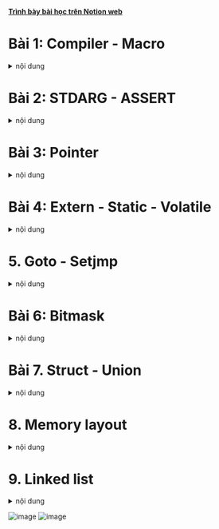 **[Trình bày bài học trên Notion web](https://ritzy-tray-c64.notion.site/Advance-C-CPP-1340b8981c614ba29eb68631e6479064)**

# Bài 1: Compiler - Macro
<details>
<summary>nội dung</summary>

<h2>Compiler</h2>

**Compiler là trình biên dịch, có nhiệm vụ biên dịch source code sang ngôn ngữ máy để vi xử lí có thể thực thi được chương trình đó.**

<p align="center">
  <img src="https://github.com/user-attachments/assets/418ae9af-78e6-4ba5-a352-9193f6056b5c" width="50%">
</p>

* Preprocessing: là quá trình tiền xử lí, tạo ra file preprocessed. Trong qua trình này:

    * Preprocessor sẽ copy nội dung của file được include vào file tiền xử lí.
    * Xóa bỏ các comment trong source file.
    * Chèn nội dung được định nghĩa của macro tại vị trí gọi macro đó.

* Compilation: từ preprocessed source compiler sẽ biên dịch sang assembly code.

* Assemble: assembler tạo ra object file từ assembly code.

* Linking: Linker sẽ gộp các file object đã tạo ra từ lại thành một excutable file.
    * Vì khi include một header thì file header đó chỉ chứa tên của hàm không có nội dung thực thi của hàm đó. Tức là sau tiền xử lí cũng chỉ chứa tên hàm mà không có nội dung hàm trong file đó.
    * File source của header đó cũng được biên dịch thành file object và linker sẽ gộp nội dung của hàm đó vào executable file.

<h2>Macro</h2>

**Macro gồm một label và nội dung là đoạn code sẽ được thay thế cho label đó trong quá trình tền xử lí (preprocessing).**

**Chỉ thị tiền xử lí là chỉ thị báo cho preprocesor xử lí những nội dung có trong source code.**

Các chỉ thị tiền xử lí:

* #include: là chỉ thị chèn tất cả nội dung của file được include vào source file.
    
    ⇒ Giúp quản lí và tái sử dụng source code hiệu quả.
    
* #define: dùng để định nghĩa một macro.

* #undef: để hủy định nghĩa một macro đã định nghĩa trước đó.
    
    ⇒ Sử dụng trong trường hợp cần định nghĩa lại macro.
    
* #if, #elif, #else: là những chỉ thị điều kiện để quyết định xem có chèn những nội dung bên trong điều kiện vào source file hay không. Kết thúc chỉ thị điều kiện này là #endif.
    
    ⇒ Dùng để linh hoạt khai báo macro có nội dung khác nhau phù hợp với yêu cầu và đối tượng thực thi chương trình.
    
- #ifdef và #ifndef: là chỉ thị kiểm tra xem đã định nghĩa macro đó hay chưa. Nếu điều kiện đúng thì nội dung bên trong điều kiện sẽ được chèn vào source file. Kết thúc chỉ thị điều kiện là #endif.
    
    ⇒ Để tránh chèn lặp lại những nội dung đã được định nghĩa và chèn vào trước đó.

Các toán tử trong macro:
* Stringize: định nghĩa nội dung của label phía sau # là một chuỗi trong dấu “”.
    
    ```c
    #define _PRINTF(cmd) printf(#cmd)
    ```
    
* Concatenation: nối nội dung của label phía sau ## vào chuỗi phía trước.
    
    ```c
    #define PIN_DEF(number)    int pin_##number
    ```
    
* Variadic: tạo ra macro có thể nhận số lượng tham số truyền vào không cố định và có thể thay đổi.

    ```c
    #define NUM_LIST(...)                       \
    int sum_list[] = {__VA_ARGS__}

    NUM_LIST(1, 4, 5, 6);

    // kết quả sau tiền xử lí
    int sum_list[] = {1, 4, 5, 6};
    ```

Ví dụ định nghĩa macro:

* Định nghĩa macro có chứa giá trị của số pi.

* Định nghĩa macro khai báo nhiều biến có cùng format tên.

* Định nghĩa macro khai báo function.

    ```c
    #define PI_NUMBER               (double)3.14159

    #define NEW_VAR(name)           \
    int         int_##name;         \
    double      double_##name;      \
    char        char_##name;

    #define     _PRINTF(func_name, cmd)         \
    void func_name() {                          \
        printf(#cmd);                           \
        printf("\n");                           \
    }

    _PRINTF(print_hello, hello!);
    _PRINTF(print_goodbye, good bye!);

    int main() {

        printf("%.3f\n", PI_NUMBER); 

        NEW_VAR(test);
        int_test = 5;
        double_test = 5.0;
        char_test = 'a';

        print_hello();
        print_goodbye();
        return 0;
    }
    ```

Ví dụ #ifdef và #ifndef:

* Dùng #ifndef để kiểm tra xem label BOARD_H đã được địa nghĩa trước đó hay chưa. Và định nghĩa label đó nếu chưa.

* Dùng điều kiện #if, #elif để định nghĩa chân Led builtin  phù hợp với board cần biên dịch.

    ```c
    #ifndef BOARD_H
    #define BOARD_H

    #define MCU     UNO
    //#define MCU     MEGA

    #if MCU == UNO
        #define     LED_BULTIN      2
    #elif MCU == MEGA
        #define     LED_BULTIN      7
    #endif

    #endif
    ```

**Macro và function khác nhau như thế nào mặc dù có thể cho ra kết quả như nhau.**

* Function chiếm một vùng nhớ cố định trong main memory. Vì function chỉ được định nghĩa một lần. Mỗi khi gọi function thì program counter sẽ nhảy tới vùng nhớ lưu function đó để thực thi.
* Còn khi định nghĩa macro thì khi biên dịch preprocessor sẽ thay thế đoạn macro được định nghĩa tại vị trí gọi macro đó. Khi gọi nhiều lần sẽ có nhiều đoạn giống nhau trong main memory.
    
⇒ Dùng function sẽ tối ưu hơn về mặt bộ nhớ nhưng sẽ không tối ưu về mặt tốc độ khi so với macro.

</details>

# Bài 2: STDARG - ASSERT
<details>
<summary>nội dung</summary>

<h2>STDARG</h2>

**Stdarg là thư viện chuẩn của C, hỗ trợ viết function với số lượng tham số và kiểu dữ liệu không xác định trước.**

Kiểu dữ liệu và macro của thư viện stdarg:

* va_list: là kiểu dự liệu để chứa các tham số truyền vào.

* void va_start(va_list *ap*, *argN*): xác định địa chỉ bắt đầu trong danh sách tham số truyền vào. Địa chỉ bắt đầu là địa chỉ của tham số tiếp theo phía sau  label argN. Cần gọi trước va_start trước khi gọi va_arg.

* type va_arg(va_list *ap*, *type*): trả về giá trị của địa chỉ hiện tại đang trỏ tới trong danh sách tham số với kiểu dữ liệu xác định tại type. Và chuyển con trỏ đến vị trí tiếp theo trong danh sách tham số.

* void va_end(): giải phóng vùng nhớ đã tạo ra của biến va_list. Cần gọi khi không còn sử dụng va_list đó nữa.

Ví dụ viết một function tính tổng các số truyền vào kiểu int có số lượng tham số có thể thay đổi:

```c
int sum(int count, ...){
    va_list num_list;
    // khởi tạo va_list để lưu địa chỉ các tham số truyền vào
    va_start(num_list, count);
    // lấy ra giá trị của tham số hiện tại đang trỏ đến (địa chỉ đầu tiên là địa chỉ của tham số phía sau count)
    int result = va_arg(num_list, int);
    for(int index=1;index<count;index++) {
            // cộng dồn lần lượt các giá trị còn lại trong danh sách tham số
        result += va_arg(num_list, int);
    }
    // giải phóng vùng nhớ đã khởi tạo num_list
    va_end(num_list);
    return result;
}

int main(void) {
    printf("%d\n", sum(5, 1, 3, 5, 6, 7));
    return 0;
}
```

⇒ Ứng dụng để viết những function xử lí những trường hợp tham số truyền vào có thể thay đổi được.

<h2>ASSERT</h2>

**Assert là thư viện chuẩn của C, hỗ trợ debug và báo lỗi cho chương trình.**

**void assert(_Expression):** có tham số truyền vào là điều kiện báo lỗi và chuỗi kí tự thông báo khi có lỗi xảy ra.

* Nếu điều kiện đúng chương trình sẽ chạy tiếp mà không báo lỗi.
* Nếu điều kiện sai chương trình sẽ báo lỗi với chuỗi kí tự đã định nghĩa trước và dừng chương trình ngay lập tức.

⇒ Quan trọng trong quá trình debug và xử lí lỗi và assert sẽ báo chính xác vị trí lỗi trong source code là line nào.

Ví dụ sử dụng assert để báo lỗi:
```c
#define LOG(condition, cmd)     assert((condition) && #cmd)

double divide(double number_a, double number_b) {
    // assert( (number_b!=0) && "Divide for zero");
    LOG(number_b!=0, "Divide for zero");
    return number_a / number_b;
}

int main() {
	printf("%f\n", divide(4.0, 1.0));
	printf("%f\n", divide(4.0, 0.0));
}
```

</details>

# Bài 3: Pointer
<details>
<summary>nội dung</summary>

<h2>Pointer</h2>

**Pointer là biến có giá trị là địa chỉ của một biến khác. Thông qua con trỏ có thể truy cập đến để đọc hoặc thay đổi giá trị tại địa chỉ đó.**

* Mọi biến đều được lưu trên RAM trong quá trình thực thi chương trình và có địa chỉ riêng.

* Có thể dùng pointer để truy cập nhiều biến khác nhau giúp quá trình xử lí chương trình linh hoạt hơn.

**Kích thước của con trỏ phụ thuộc vào kiến trúc của vi xử lí.**

Ví dụ khai báo và sử dụng con trỏ:
```c
int number = 10;
int *ptr = &number;   // lấy địa chỉ của biến number gán cho con trỏ
*ptr = 100;           // thay đổi giá trị tại biến number = 100
```

<h2>Void Pointer</h2>

**Void Pointer là con trỏ có thể trỏ đến bất kì biến nào mà không cần biết trước kiểu dữ liệu của nó.**

* Tuy nhiên trước khi đọc hoặc thay đổi giá trị của biến được trỏ tới thì cần ép kiểu cho đúng với kiểu dữ liệu của biến đó.

Ví dụ khai báo Void pointer:
```c
int a = 100;
void *ptr = &a;
printf("%d\n", *(int *)a);
*(int *)ptr = 10;
```

<h2>NULL Pointer</h2>

**NULL Pointer là con trỏ có giá trị (địa chỉ trỏ tới) là 0x00.**

Khi khai báo một biến mới chương trình sẽ lấy một vùng nhớ chưa được sử dụng trên RAM để lưu biến. Nếu không gán giá trị khi khai báo thì giá trị của biến sẽ là một giá trị ngẫu nhiên đã được lưu tại địa chỉ này trước đó. 

⇒ Do đó khi khai báo con trỏ mà chưa gán địa chỉ cho nó thì gán NULL để tránh lỗi chương trình khi trỏ nhầm địa chỉ. (Khi không dùng nữa cũng gán NULL)

* Dùng con trỏ NULL có thể kiểm tra được con trỏ đã được khai báo địa chỉ hợp lệ hay chưa.

```c
void *ptr = NULL;
```

<h2>Pointer to Constant</h2>

**Pointer to constant là con trỏ chỉ cho phép đọc giá trị tại tại địa chỉ được trỏ đến mà không được phép thay đổi giá trị tại địa chỉ đó. Tuy nhiên có thể gán lại giá trị (địa chỉ trỏ đến) cho con trỏ.**

Ví dụ sử dụng pointer to constant:
```c
int number_a = 10;
int number_b = 5;
// có thể khai báo con trỏ theo một trong hai cách sau.
int const *ptr_const = &number_a;
// const int *ptr_const = &number_a;

// không thể thay đổi giá trị của biến được trỏ đến.
// *ptr_const = 5; => Lỗi
// tuy nhiên có thể thay đổi giá trị của con trỏ.
ptr_const = &number_b;
```

<h2>Constant Pointer</h2>

**Constant pointer là con trỏ được khởi tạo với giá trị (địa chỉ trỏ đến) không được phép thay đổi. Chỉ có thể đọc và thay đổi giá trị tại địa chỉ được trỏ đến.**

Ví dụ sử dụng constant pointer:
```c
int number_a = 10;
int number_b = 5;
int *const ptr_const = &number_a;

// có thể thay đổi giá trị tại number_a
*const_ptr = 7;

// tuy nhiên đã khởi tạo con trỏ trỏ đến địa chỉ của number_a thì không thể trỏ đến một biến khác nữa.
// ptr_const = &number_b; => chương trình báo lỗi
```

<h2>Pointer to Function</h2>

**Function pointer là con trỏ có giá trị là địa chỉ của một function.**

    ⇒ Trỏ đến vùng nhớ chứa function.

Ví dụ sử dụng pointer to function:

```c
/*
	khai báo ptr là con trỏ hàm có tham số truyền vào là (int, int)
và kiểu trả về là int.
	sử dụng con trỏ hàm để gọi hàm phù hợp theo điều kiện
*/

#define OPERATOR    SUM
// #define OPERATOR    MULTIPLE

int multiple(int number_a, int number_b) {
    return number_a * number_b;
}

int sum(int number_a, int number_b) {
    return number_a + number_b;
}

int main() {
    int (*ptr)(int, int) = NULL;

    #if OPERATOR == SUM
        ptr = &sum;
    #elif OPERATOR == MULTIPLE
        ptr = &multiple;
    #endif
    
    printf("%d\n", ptr(5, 10));
}
```
* Function pointer còn có thể dùng làm tham số truyền vào cho một function khác. 

    Ví dụ:
    ```c
    /*
        Tạo một function có tham số truyền vào là một con trỏ hàm và các tham số phụ.
        Sử dụng con trỏ để gọi hàm tính toán.
    */


    int multiple(int number_a, int number_b) {
        return number_a * number_b;
    }

    int sum(int number_a, int number_b) {
        return number_a + number_b;
    }

    int CalcAndShow(int (*ptr)(int, int), int number_a, int number_b) {
        int result = ptr(number_a, number_b);
        printf("%d\n", result);
        return result;
    }

    int main() {
        int a = 10, b = 4;
        int (*ptr)(int, int) = NULL;
        CalcAndShow(&multiple, a, b);
        CalcAndShow(&sum, a, b);
    }
    ```

Ép kiểu một con trỏ hàm:
```c
int sum(int number_a, int number_b) {
    return number_a + number_b;
}
...
void *ptr = &sum;
int result = ((int (*)(int, int))ptr)(5, 3);
```

<h2>Pointer to Pointer</h2>

**Pointer to Pointer là con trỏ có giá trị là địa chỉ của con trỏ khác (trỏ đến con trỏ khác).**

```c
/*
	Khai báo con trỏ ptr_1 trỏ tới biến point.
	Khai báo con trỏ ptr_2 trỏ tới ptr_1.
	In ra giá trị và địa chỉ của ptr_1 và ptr_2.
*/

double point = 9.2;
double *ptr_1 = &point;
double **ptr_2 = &ptr_1;

printf("&point : %lu\t- point = %.3f\n", &point, point);
printf("&ptr_1 : %lu\t- *ptr_1 = %.3f\n", &ptr_1, *ptr_1);

// con trỏ ptr_2 có giá trị là địa chỉ của ptr_1.
// ta cũng có thể trỏ với point qua ptr_2
printf("ptr_2 : %lu\t- *ptr_2 : %lu\t- **ptr_2 = %.3f\n", ptr_2, *ptr_2, **ptr_2);

/*
	Kết quả in ra
&point : 144701488      - point = 9.200
&ptr_1 : 144701480      - *ptr_1 = 9.200
ptr_2 : 144701480       - *ptr_2 : 144701488    - **ptr_2 = 9.200
*/
```

</details>

# Bài 4: Extern - Static - Volatile
<details>
<summary>nội dung</summary>

<h2>Extern</h2>

**Từ khóa extern dùng để khai báo một biến toàn cục hoặc hàm đã được định nghĩa (khai báo và cấp phát bộ nhớ) ở một file khác. Tức là có thể sử dụng biến toàn cục hoặc hàm của một file khác.**

- Khai báo một biến và gán giá trị cho nó thì nó phải nằm ở file source (.c).

Ví dụ khai báo và sử dụng một hàm và biến toàn cục ở một file source khác:

```c
/* scale.c */

#include "scale.h"

double scale_factor = 0.5;

double calcLength(double len) {
    return len*scale_factor;
}

```

```c
/* main.c */

#include <stdio.h>
// #include "sum.h" => ví dụ này không dùng include

// dùng từ khóa extern để báo đây là một biến toàn cục và một function đã được định nghĩa ở một file kkhác.
extern double scale_factor;
extern double calcLength(double len);

int main(void) {

    double obj_len = 10.0;
    // gọi hàm tính độ dài với scale factor được định nghĩa ở một file khác với.
    printf("Length: %.3f.\n", calcLength(obj_len));
    // do đã dùng từ khóa extern để khai báo scale_factor
	  // thay đổi giá trị scale_factor được định nghĩa file scale.c
	  // và tính lại độ dài một lần nữa với scale_factor vừa thay đổi.
    scale_factor = 2;
    printf("Length: %.3f.\n", calcLength(obj_len));

    return 0;
}

/* Kết quả in trên terminal
Length: 5.000.
Length: 20.000.
*/
```

## Static

### Biến static cục bộ

**Static local variables là những biến cục bộ được khai báo và cấp phát địa chỉ một lần duy nhất và chỉ thu hồi vùng nhớ của biến khi kết thúc chương trình.**

Local variables: biến cục bộ là biến được khai báo bên trong hàm chỉ có phạm vi sử dụng bên trong hàm.

Ứng dụng: 

- Sử dụng trong trường hợp cần giữ lại giá trị của biến trong các lần gọi hàm.
- Thực hiện khởi tạo cho hàm một lần duy nhất.

    Ví dụ sử dụng biến static cục bộ:
    
    ```c
    #include <stdio.h>
    
    void countObject() {
    		// biến counter sẽ được khai báo ở lần đầu tiên gọi hàm
    		// khi gọi những lần tiếp theo chương trình sẽ không khai báo lại 
    		// mà dùng sửa dụng lại vùng nhớ đã cấp phát trước đó.
    		// nên giá trị của biến counter sẽ được cộng lên ở mỗi lên gọi hàm
        static int counter = 0;
        printf("Add object %d.\n", ++counter);
    }
    
    int main(void) {
        countObject();
        countObject();
        countObject();
        countObject();
        countObject();
    }
    
    /* Kết quả in ra màn hình
    Add object 1.
    Add object 2.
    Add object 3.
    Add object 4.
    Add object 5.
    */
    ```
    
    ```c
    
    #include <stdio.h>
    #include <time.h>
    
    #define TIMER_INIT      0
    #define TIMER_RUN       1
    #define TIME_OUT        0
    
    /*
    function timer sửa dụng hai biến static cục bộ:
    state để kiểm tra trạng thái của timer, khởi tạo giá trị cho time_stamp khi timer bắt đầu chạy.
    time_stamp lưu giá trị clock để so sánh cho những lần gọi sau. Tính xem timer đã time out hay chưa.
    */
    int timer(int interval) {
        static clock_t time_stamp;
        static int state = TIMER_INIT;
    
        if (state == TIMER_INIT) {
            time_stamp = clock();
            state = TIMER_RUN;
        } else {
            if ((clock() - time_stamp) >= interval) {
                state = TIMER_INIT;
                return TIME_OUT;
            }
        }
        
        return TIMER_RUN;
    }
    
    int main(void) {
    
        int counter = 1;
        while (1) {
            if (timer(1000) == TIME_OUT) {
                printf("Time out.\n");
                if (counter == 5) {
                    break;
                }
                counter++;
            }
        }
    
        return 0;
    }
    ```
    

### Biến static toàn cục

**Static global variables là những biến toàn cục chỉ có thể sử dụng trong phạm vi của file chứa nó và không cho phép extern để file khác sử dụng.**

Global variables: 

- Biến toàn cục là biến được khai báo không nằm trong hàm nào.
- Không thể extern biến static toàn cục để sử dụng ở một file khác. (Tương tự với hàm static)
    
    ⇒ Có thể sử dụng biến hoặc hàm static ở một file khác thông qua function được định nghĩa ở chính file đó.
    

Ứng dụng: để hạn chế gọi hàm hoặc biến ở ngoài file chứa nó (Trong trường hợp thiết kế thư viện sẽ dùng với mục đích không cho phép người sử dụng gọi hàm hoặc biến không được phép truy cập làm ảnh hưởng kết quả của chương trình).

- Ví dụ sử dụng biến static toàn cục:
    - Khi viết một thư viện nhưng không muốn người sử dụng sử dụng các hàm tính toán trong đó hay thay đổi những biến trong đó ta sẽ định nghĩa nó ở dạng static.
    - Trong ví dụ này chỉ khai báo biến scale_factor và hàm calcLength trong file sum.c, ngoài file này ra không có file nào có thể sử dụng được biến và hàm này.
    - Người dùng chỉ có thể gọi được function showLength khi include file  sum.h
    
    ```c
    /* file name: sum.h */
    #ifndef SUM_H
    #define SUM_H
    
    #define OBJECT_1
    // #define OBJECT_2
    // #define OBJECT_3
    
    void showLength(double len);
    
    #endif
    ```
    
    ```c
    /* file name: sum.c */
    
    #include "sum.h"
    #include <stdio.h>
    
    #ifdef OBJECT_1
        #define _SCALE_FACTOR   0.5
    #elif OBJECT_2
        #define _SCALE_FACTOR   1.2
    #elif OBJECT_3
        #define _SCALE_FACTOR   0.8
    #else
        #define _SCALE_FACTOR   1.0
    #endif
    
    static double scale_factor = _SCALE_FACTOR;
    
    static double calcLength(double len) {
        return len*scale_factor;
    }
    
    void showLength(double len) {
        printf("Length: %.3f.\n", calcLength(len));
    }
    ```
    
    ```c
    /* file name: main.c */
    
    #include <stdio.h>
    #include "sum.h"
    
    int main(void) {
        double obj_len = 10.0;
        showLength(obj_len);
        return 0;
    }
    ```
    

Thắc mắc: Biến và hàm static toàn cục khi khai báo ở file header (.h) thì chỉ có thể sử dụng trong phạm vi file header. Nên thông thường người ta sẽ khai báo biến và hàm static toàn cục trong file source (.c) để có ghể gọi từ các hàm khác như trong ví dụ ở phía trên.

### Từ khóa register

<p align="center">
  <img src="https://github.com/user-attachments/assets/dcfa0002-01e9-4c82-9096-6b11ef19e123" width="90%">
</p>


ALU (Arithmetic Logic Unit) có nhiệm vụ các phép toán trong chương trình. Và ALU chỉ làm việc với thanh ghi.

Khi một biến được khai báo chương trình sẽ cấp phát bộ nhớ của biến đó tại một địa chỉ trên RAM.

Các bước vi xử lí thực hiện một phép toán:

- Chuyển giá trị tại vùng nhớ cần tính trên RAM vào register.
- ALU lấy giá trị trên register tính toán sau đó trả giá trị vào register.
- Register chuyển kết quả nhận được từ ALU vào lại RAM.

⇒ Tốc độ thực thi của chương trình phụ thuộc nhiều vào tốc độ truyền dự liệu của RAM.

**Từ khóa register sẽ báo cho compiler khai báo và cấp phát bộ nhớ của biến đó trên thanh ghi. Giúp giảm bước truyền nhận dữ liệu giữa RAM và Register nên chương trình thực sẽ thi nhanh hơn. Chỉ có thể sử dụng từ khóa register với những biến cục bộ.**

**Bộ nhớ của register ít và không thể mở rộng giới hạn được như RAM.**

Ứng dụng: khai báo các biến dùng thường xuyên và xử lí tính toán với những biến đó ưu tiên tốc độ.

Ví dụ sử dụng hai biến được định với từ khóa register và không có từ khóa register:
    
- Với từ khóa register biến index sẽ được khai báo và cấp phát bộ nhớ trong thanh ghi thay vì trên RAM.
        
    ⇒ Tốc độ thực thi hàm khi sử dụng register để khai báo biến index sẽ nhanh hơn.
        

    ```c
    #include <stdio.h>
    #include <time.h>
    
    void showTime() {
        clock_t time_start;
        time_start = clock();
    
        register unsigned long index;
        // unsigned long index;
        
        unsigned long number = 100000000;
    
        for(index=0;index<number;index++) {
    
        }
    
        printf("Execution time: %.5f\n", (double)((clock() - time_start)/1000.0));
    }
    
    int main(void) {
    
        showTime();
        
        return 0;
    }
    
    /* Output:
    Execution time: 0.22800 (without register)
    Execution time: 0.03500 (with register)
    */
    ```
    

Thắc mắc: Nếu biến được khai báo và cấp phát bộ nhớ trên thanh ghi của vi xử lí thì có thể dùng con trỏ để trỏ đến biến đó hay lấy địa chỉ như một biến thông thường được cấp phát bộ nhớ trên RAM hay không?

## Từ khóa Volatile

Vi điều khiển có bộ nhớ giới hạn, nên khi build chương trình compiler sẽ tối ưu bộ nhớ bằng các bỏ qua các biến không thay đổi giá trị trong quá trình chạy chương trình.

```c
int main() {
	while(1) {
		int number_a = 10;
		int number_b = read_number();
        number_a;
        number_b;
	}
}
```

Trong đoạn code phía trên khi compiler thấy biến cục bộ number_a không thay đổi giá trị phía bên trong while nên compiler sẽ tối ưu biến này. Tương tự với number_b, tuy được khai báo và gán giá trị là giá trị trả về của một hàm nhưng compiler vẫn sẽ tối ưu number_b.

**Từ khóa Volatile sẽ báo cho compiler không tối ưu biến đó.**

```c
volatile number_a = 10;
```

Ứng dụng:

- Khai báo volatile để tránh những lỗi chạy chương trình khi compiler tối ưu biến đó.
- Thường được sửa dụng nhiều trong RTOS. (Khi một biến toàn cục được thay đổi giá trị ở nhiều task khác nhau, dùng votatile để tránh compiler tối ưu biến đó bên trong một task)

</details>

# 5. Goto - Setjmp
<details>
<summary>nội dung</summary>

## Goto

**Từ khóa goto sẽ cho phép nhảy đến một label được đặt trong phạm vi của hàm gọi từ khóa goto.**

Các trường hợp ứng dụng goto:

- Thoát khỏi nhiều vòng lặp chồng lên nhau.
- Finite State Machines.
- Lập trình các ứng dụng menu, quét lét,…

    Ví dụ sử dụng goto để thoát ra khỏi 3 cấp vòng lặp, thay vì sử dụng break để thoát ra khỏi từng vòng lặp:
    
    ```c
    #include <stdio.h>
    
    int main(void) {
    
        while(1) {
            for(int col=0;col<10;col++) {
                for(int row=0;row<10;row++) {
                    if((col==5)&&(row==8)) {
                        goto exit_loops;
                    }
                    printf("Col: %d, Row: %d\n", col, row);
                }
            }
        }
    
        exit_loops:
    
        return 0;
    }
    ```
    

## Setjmp

**setjump là thư viện chuẩn của C, hỗ trợ macro setjmp và function longjmp.**

- Macro setjmp(BUF): thiết lập một vị trí trong chương trình mà khi gọi longjmp chương trình sẽ nhảy lệnh đó và trả về một giá trị.
    - BUF là tham số truyền vào có kiểu dữ liệu là jmp_buf.
    - Ở lần đầu tiên thực thi setjmp sẽ trả về giá trị 0.
    - Ở những lần thực thi tiếp theo setjmp sẽ trả về giá trị tương ứng với tham số thứ 2 của longjmp.
- Function longjmp(jmp_buf _Buf,int _Value): nhảy đến vị trị đã set của tham số đầu tiên và trả về giá trị của tham số thứ hai.

⇒ setjump thường được sử dụng cho xử lí ngoại lệ trong C.

- Ví dụ sử dụng setjmp và longjmp:
    - Ví dụ xử lí những ngoại lệ như truyền vào mảng không hợp lệ (size = 0) hoặc không nằm trong range.
    - Gọi marco setjmp trong main để thiết lập điểm nhảy tới khi gọi longjmp (xảy ra ngoại lệ).
    - Ở lần đầu tiên setjmp sẽ trả về 0, tức là exception_code có giá trị là 0, tương ứng với case ERR_NONE ⇒ Chạy function xử lí mảng.
    - Nếu những điều kiện đặt ra không thỏa mãn như mảng có độ dài = 0, hoặc giá trị phần tử vượt ngoài range thì longjump sẽ được gọi và truyền vào giá trị lỗi tương tứng ở tham số thứ 2. ⇒ chương trình sẽ qua lại chỗ setjump và lúc này exception_code mang một giá trị khác.
    - Những case lỗi (ERR_ARRAY_SIZE, ERR_OUT_RANGE) là nơi sẽ thực hiện xử lí khi có ngoại lệ xảy ra.
    - Trong trường hợp phát hiện ra lỗi, ngoại lệ vẫn có thể chạy tiếp các lệnh khác ở phía dưới.
    
    ```c
    #include <stdio.h>
    #include <setjmp.h>
    
    #define ERR_NONE            0
    #define ERR_ARRAY_SIZE      1
    #define ERR_OUT_RANGE       2
    
    #define VAL_MIN             0
    #define VAL_MAX             10
    
    jmp_buf buf;
    int exception_code;
    
    void checkOutRange(int value) {
        if ((value < VAL_MIN)  || (value > VAL_MAX)) {
            longjmp(buf, ERR_OUT_RANGE);
        }
    }
    
    void arrayProcess(int *const arr, int size) {
        if (size <= 0 ) {
            longjmp(buf, ERR_ARRAY_SIZE);
        }
    
        for(int index=0;index<size;index++) {
            checkOutRange(*(arr+index));
            printf("Number at <index>: %d.\n", *(arr+index));
        }
    }
    
    int main(void) {
    
        int num_list[] = { 0, 2, 4, 5, 6, 3, 12};
        int list_size = sizeof(num_list)/sizeof(int);
    
        exception_code = setjmp(buf);
    
        switch (exception_code) {
            case ERR_NONE:
                arrayProcess(num_list, list_size);
    		        // arrayProcess(num_list, 0);
                break;
            case ERR_ARRAY_SIZE:
                printf("Input Array invalid...\n");
                break;
            case ERR_OUT_RANGE:
                printf("Value out of range...\n");
                break;
        }
    
    		printf("Handle another features...\n");
        return 0;
    }
    ```

</details>

# Bài 6: Bitmask
<details>
<summary>nội dung</summary>

**Bitmask là một kỹ thuật lập trình, sử dụng các toán tử bitwise để thao tác hoặc lưu trữ thông tin với đơn vị bit.**

Ứng dụng: Tối ưu hóa bộ nhớ sử dụng, quản lí thuộc tính của đối tượng,…

## Các toán tử bitwise:

### AND

**Toán tử AND ( & ) sẽ thực hiện phép AND Logic cho từng cặp bit của hai giá trị cần thực hiện phép toán.**

| Input 1 | Input 2 | Output |
| --- | --- | --- |
| 0 | 0 | 0 |
| 0 | 1 | 0 |
| 1 | 0 | 0 |
| 1 | 1 | 1 |

⇒ Chỉ khi bit input 1 và bit input 2 đều là 1 thì kết quả mới là 1.

Ví dụ:

```c
uint8_t input_1 = 0b01001100;
uint8_t input_2 = 0b00101100;
uint8_t output  = input_1 & input_2;
/*   => output  = 0b00001100  */
```

### OR

**Toán tử OR ( | ) sẽ thực hiện phép OR Logic cho từng cặp bit của hai giá trị cần thực hiện phép toán.**

| Input 1 | Input 2 | Output |
| --- | --- | --- |
| 0 | 0 | 0 |
| 0 | 1 | 1 |
| 1 | 0 | 1 |
| 1 | 1 | 1 |

⇒ Chỉ cần tối thiểu 1 trong hai bit input là 1 thì kết quả là 1.

Ví dụ: 

```c
uint8_t input_1 = 0b01001100;
uint8_t input_2 = 0b00101100;
uint8_t output  = input_1 | input_2;
/*   => output  = 0b01101100  */
```

### XOR

**Toán tử XOR ( ^ ) sẽ thực hiện phép XOR Logic cho từng cặp bit của hai giá trị cần thực hiện phép toán.**

| Input 1 | Input 2 | Output |
| --- | --- | --- |
| 0 | 0 | 0 |
| 0 | 1 | 1 |
| 1 | 0 | 1 |
| 1 | 1 | 0 |

⇒ Nếu một cả hai bit input cùng là 0 hoặc cùng là 1 thì kết quả sẽ là 0. Ngược lại chỉ có 1 trong hai input là 1 là kết quả là 1.

```c
uint8_t input_1 = 0b01001100;
uint8_t input_2 = 0b00101100;
uint8_t output  = input_1 ^ input_2;
/*   => output  = 0b01100000  */
```

### NOT

**Toán tử NOT ( ~ )  sẽ thực hiện phép NOT Logic, đảo ngược giá trị của bit.**

```c
uint8_t input  = 0b01001100;
uint8_t output = ~input;
/*   => output = 0b10110011  */
```

### Shift left - Shift right

**Shift left ( << ) là toán tử dịch bit sang trái, các bit được chèn vào phía bên phải sẽ là 0.**

```c
uint8_t input  = 0b00000001;
uint8_t output = input << 2;
/*   => output = 0b00000100  */
output = input << 5;
/*   => output = 0b00100000  */
```

**Shift right ( >> ) là toán tử dịch bit sang phải, các bit được chèn vào phía bên trái sẽ là 0.**

```c
uint8_t input  = 0b10000001;
uint8_t output = input >> 2;
/*   => output = 0b00100000  */
output = input >> 5;
/*   => output = 0b00000100  */
```

- Ví dụ sử dụng bitmask:
    - Sử dụng bitmask để thay đổi giá trị tại một bit chỉ định mà vẫn giữ nguyên giá trị cho các bit còn lại.
    - Sử dụng bitmask để đọc ra giá trị của từng bit.
    
    ```c
    #include <stdio.h>
    #include <stdint.h>
    
    uint8_t port_State = 0;
    
    void portWrite(uint8_t pin_number, uint8_t value) {
        if(value == 0) {
            port_State &= ~(1 << pin_number);
        } else if (value == 1) {
            port_State |= (1 << pin_number);
        }
    }
    
    char *const showBinary(uint8_t value) {
        static char bin[9];
    
        for(int index=0;index<8;index++) {
            uint8_t single_bit = (value >> index) & 1;
            bin[7-index] = ((single_bit == 0) ? '0' : '1');
        }
    
        return bin;
    }
    
    int main(void) {
        // printf("0b%s", showBinary(0b00100));
    
        printf("%s\n", showBinary(port_State));
        portWrite(0, 1);
        printf("%s\n", showBinary(port_State));
        portWrite(2, 1);
        printf("%s\n", showBinary(port_State));
        portWrite(7, 1);
        printf("%s\n", showBinary(port_State));
        portWrite(0, 0);
        printf("%s\n", showBinary(port_State));
        portWrite(7, 0);
        printf("%s\n", showBinary(port_State));
        
        return 0;
    }
    ```
    

### Bit fields

**Bit fields trong struct giúp tối ưu bộ nhớ khi khai báo và sử dụng một struct bằng cách xác định số bit sẽ dùng để lưu một phần tử trong struct.**

- Ví dụ sử dụng Bit fields 1:
    
    ```c
    typedef struct {
        uint8_t bit_0 : 1;
        uint8_t bit_1 : 1;
        uint8_t bit_2 : 1;
        uint8_t bit_3 : 1;
        uint8_t bit_4 : 1;
        uint8_t bit_5 : 1;
        uint8_t bit_6 : 1;
        uint8_t bit_7 : 1;
    } GPIO_PORT;
    ```
    
    Như ví dụ ở trên, struct có tên GPIO_PORT có 8 phần tử kiểu uint8_t, tuy nhiên mỗi phần tử chỉ sử dụng 1 bit để lưu giá trị thay vì 1 byte. Nên struct này chỉ chiếm 1 byte bộ nhớ.
    
- Ví dụ sử dụng Bit fields 2:
    
    ```c
    typedef struct {
        uint8_t feature_1 : 4;
        uint8_t feature_2 : 4;
        uint8_t feature_3 : 1;
    } Features;
    ```
    
    Như ví dụ ở trên feature_3 sử dụng 1 bit, nhưng hai phần tử trước đó đã đủ 8 bit, nên lúc này struct Features sẽ chiếm 2 byte bộ nhớ.
    
    Với feature_3 chỉ chiếm 1 bit để lưu trữ lên khi chỉ có thể gán 0b1 hoặc 0b0 nếu gán giá trị lớn hơn (ví dụ: 0b10) sẽ làm mất dữ liệu do 1 bit không thể lưu hết.

</details>

# Bài 7. Struct - Union

<details> 
<summary>nội dung</summary>

# 7. Struct - Union

## Struct

**Struct là cấu trúc dữ liệu chứa nhiều biến member do người lập trình định nghĩa, mỗi member có một vùng nhớ riêng.**

Sử dụng struct:

```c
struct Car{
    char name[50];
    double maxSpeed;
    double maxAccel;
    int seats;
};

// Khai báo một struct và dữ liệu
struct Car myCar = {.name = "Honda", .maxSpeed = 200.0, .maxAccel = 500.0, .seats = 4};
// truy cập đến struct member
myCar.maxSpeed = 150.0;
struct Car* ptr = &myCar;
// con trỏ truy cập đến struct member
ptr->seats = 6;
```

Sử dụng từ khóa typedef thêm tên cho struct để rút gọn cú pháp khai báo biến:

```c
typedef struct {
    char name[50];
    double maxSpeed;
    double maxAccel;
    int seats;
} Car;

Car myCar = {.name = "Honda", .maxSpeed = 200.0, .maxAccel = 500.0, .seats = 4};
```

### Padding của Struct:

Cách sắp xếp vùng nhớ của struct:

```c
typedef struct {
    uint8_t member_1;
    uint32_t member_2;
    uint16_t member_3;
} struct_1;
```

<p align="center">
  <img src="https://github.com/user-attachments/assets/f5007d6b-a25f-4497-a972-e7c20494411a" width="60%">
</p>


struct_1 mặc dùng tổng size của ba phần tử là 7 byte tuy nhiên struct_1 có kích thước là 12 byte:

- compiler sẽ chọn kích thước của phần tử lớn nhất để làm tham chiếu sắp xếp vị trí cho các phần tử còn lại.
- struct_1 sẽ chọn kích thước 4 làm bội số và một phần tử sẽ hoàn toàn đặt trong một vùng nhớ 4 byte.
- member_1 là phần tử đầu tiên, có kích thước là 1 byte, giả sử địa chỉ bắt đầu của biến struct này là 0xF0. member 1 sẽ đặt ở 0xF0.
- member_2 có kích thước là 4 byte và nếu đặt vào địa chỉ 0xF1 sẽ thừa ra 1 byte (tại 0xF4) vào vùng nhớ 4 byte kế tiếp. Nên member_2 sẽ bắt đầu từ 0xF4 và 3 byte không được sử dụng trong vùng nhớ 4 byte đầu tiên gọi là padding.
- Tương tự member_3 sẽ bắt đầu từ địa chỉ 0xF8 và 2 byte còn lại là padding.
    
    ⇒ Kích thước của struct sẽ là 7 byte + 5 byte padding = 12 byte.
    

```c
typedef struct {
    uint8_t member_1;
    uint16_t member_2;
    uint32_t member_3;
} struct_2;
```

<p align="center">
  <img src="https://github.com/user-attachments/assets/65bdd7ad-5e32-4160-aa95-27c101af01be" width="60%">
</p>

struct_2 có kích thước là 8 byte trong đó có 1 byte padding.

Ứng dụng nhiều trong xử lí json và list.

### Union

**Union là cấu trúc dữ liệu mà tất cả member đều sử dụng chung 1 vùng nhớ và có địa chỉ bắt đầu giống nhau.**

Ví dụ:

```c
typedef union {
    uint8_t member_1;
    uint16_t member_2;
    uint32_t member_3;
} union_1;

union_1 myUnion;
myUnion.member_3 = 1048574;
/*
member_3 = 1048574
member_2 = 65534
member_1 = 254
*/
```

<p align="center">
  <img src="https://github.com/user-attachments/assets/39695979-01f7-417e-bb88-063759a1dd52" width="70%">
</p>

Do tất cả member của union đều dùng chung vùng nhớ và có cùng địa chỉ bắt đầu nên khi gán giá trị cho member_3 như ví dụ ở trên thì thực chất cũng là thay đổi giá trị của member_1 và member _2.

member_1 chỉ chiếm 1 byte tính từ địa chỉ bắt đầu nên giá trị member_1 là giá trị tại byte đầu tiên của member_3. Tương tụ với member_2.

Kích thước của Union:
    
- Kích thước của một union là kích thước của member lớn nhất cộng với tổng số padding.
    
    ```c
    typedef union {
        uint8_t member_1[1];
        uint16_t member_2[5];
        uint32_t member_3[2];
    } union_1;
    
    /*
    	Kích thước của union_1 là 12
    	Do uint32_t là kiểu dự liệu có size lớn nhất trong union, nên 4 byte sẽ được tính là bội số.
    	member_2 là phần tử có kích thước lớn nhất, 10 byte, tuy nhiên với bội số 4 thì vùng nhớ 4 byte cuối cùng sẽ gồm 2 byte của member_2 và 2 byte padding.
    */
    
    typedef union {
        uint8_t member_1[13];
        uint16_t member_2[5];
        uint32_t member_3[2];
    } union_2;
    
    /*
    	Kích thước của union_2 là 16
    	member 1 có kích thước lớn nhất 13 byte, tuy nhiên với bội số 4 thì vùng nhớ 4 byte cuối cùng sẽ gồm 1 byte của member_1 và 3 byte padding.
    */
    ```
    
Ứng dụng của Union và Struct trong embedded:
    
```c
typedef union {
    struct {
        uint8_t id[2];
        uint8_t data[4];
        uint8_t check_sum[2];
    } data;
    
    uint8_t frame[8];
} DataFrame;

int main(void) {
    DataFrame transmitter_data;
    DataFrame receiver_data;

    strcpy(transmitter_data.data.id, "10");
    strcpy(transmitter_data.data.data, "1234");
    strcpy(transmitter_data.data.check_sum, "70");
    
    strcpy(receiver_data.frame, transmitter_data.frame);

    return 0;
}
```
    
- data và frame dùng chung vùng nhớ.
- Khi muốn thay đổi thành phần của frame truyền đi sẽ thay đổi giá trị các member của data.
- Khi truyền từng byte dữ liệu đi sẽ dùng member frame.

⇒ Khi sử dụng struct và union thường sẽ thiết kế các member để không có padding.

</details>



# 8. Memory layout

<details> 
<summary>nội dung</summary>

<p align="center">
  <img src="https://github.com/user-attachments/assets/859fe813-2556-472e-a67f-1a86291fc8d7" width="20%">
</p>

## Memory layout

Chương trình sau khi compile thành executable file sẽ được lưu trong bộ nhớ Flash hoặc ROM. Khi bắt đầu chạy chương trình, những vùng nhớ cần thiết sẽ được copy từ Flash sang RAM để thực thi.

Phân vùng nhớ của một chương trình C/C++ gồm 5 phần:

### Text

Text là vùng nhớ có địa chỉ thấp nhất. Phân vùng text chỉ có thể đọc và không ghi được trong quá trình chạy chương trình.

- Chứa các lệnh thực thi của chương trình.
- Chứa các biến hằng số, vùng nhớ lưu những kí tự được khởi tạo với con trỏ kiểu char.

```c
char line[12] = "Hello world!";
char *line1   = "Xin chao!";

int main(void) {
    printf("%p\n", line);
    printf("%p\n", *line1);
    return 0;
}

/*  Output
00007ff758f48000
0000000000000058
*/
// Chuỗi "Xin chao!" được khởi tạo ở phân vùng text có địa chỉ 0x0058
```

### Initialized data - DS (Data segment)

Initialized data - DS (Data segment) là phân vùng lưu global variables, static variables được khởi tạo với giá trị khác 0.

- Có thể thực hiện đọc và ghi giá trị tại phân vùng này.
- Các biến trong phân vùng data sẽ bị thu hồi vùng nhớ sau khi chương trình kết thúc.
- Các biến được lưu tại phân vùng DS:
    
    ```c
    int number_a = 10;
    static number_b = 100;
    
    void function() {
    	static number_c = 200;
    }
    ```
    

### Uninitialized data - BSS (Block started by symbol)

Uninitialized data - BSS (Block started by symbol) là phân vùng lưu global variables, static variables không được khởi tạo giá trị hoặc được khởi tạo với giá trị là 0.

- Có thể thực hiện đọc và ghi giá trị tại phân vùng này.
- Các biến trong phân vùng data sẽ bị thu hồi vùng nhớ sau khi chương trình kết thúc.
- Các biến được lưu tại phân vùng BSS:
    
    ```c
    int number_a = 0;
    static number_b;
    
    void function() {
    	static number_c = 0;
    }
    ```
    

⇒ Các biến tại phân vùng BSS vẫn được giữ nguyên vùng nhớ cho đến khi kết thúc chương trình.

### Stack

Stack là phân vùng nhớ được cấp phát tự động, hoạt động theo cấu trúc LIFO (Last In First Out). Vùng nhớ stack chứa các biến cục bộ, tham số truyền vào của hàm khi được gọi.

- Có thể thực hiện đọc và ghi giá trị tại phân vùng này.
- Các biến trong phân vùng stack sẽ bị thu hồi vùng nhớ khi hàm kết thúc.

### Heap

Heap là vùng nhớ lưu các biến được cấp phát động trong quá trình thực thi chương trình. Khi không còn sử dụng vùng nhớ đã được cấp phát trên heap thì phải giải phóng vùng nhớ đó. Nếu không giải phóng có thể dẫn tới mất dữ liệu (memory leak) do không còn vùng nhớ để lưu.

Sử dụng các hàm alloc, realloc, free, delete,… từ thư viện stdlib.h để cấp phát bộ nhớ trên vùng heap.

- Ví dụ cấp phát vùng nhớ trên heap
    
    ```c
    // Cấp phát vùng nhớ trên heap và sửa dụng vùng nhớ đó.
    
    #include <stdio.h>
    #include <stdlib.h>
    
    void function_1() {
        int size = sizeof(int)*10;
        int *list_num = (int *)malloc(size);
    
        printf("Malloc size: %d byte.\n", size);
    
        for(int index=0;index<10;index++) {
            list_num[index] = index;
        }
    
        for(int index=0;index<10;index++) {
            // printf("Address: 0x%p, Value: %d.\n", &list_num[index], list_num[index]);
            printf("Address: 0x%p, Value: %d.\n", list_num+index, *(list_num+index));
        }
        
        free(list_num);
    }
    
    int main(void) {
    
        function_1();
        return 0;
    }
    ```
    

Một biến constant local có thể thay đổi thay đổi được giá trị của nó thông qua một con trỏ đến địa chỉ của nó, vì biến constant local đó được lưu trên stack. Tuy nhiên khi biên dịch thì compiler sẽ cảnh báo.

Một biến constant global thì không có cách nào thay đổi được giá trị vì nó nằm trên phân vùng text.

## Stack và Heap

- Cả stack và heap đều cho phép đọc và ghi dữ liệu được lưu tại phân vùng đó.
- Stack để lưu những biến cục bộ và tham số truyền vào khi hàm được gọi, việc cấp phát vùng nhớ là do chương trình quản lí, vùng nhớ sẽ tự động bị thu hồi sau khi thoát khỏi hàm.
- Heap cho phép cấp phát vùng nhớ và truy cập đến vùng nhớ đó thông qua một con trỏ. Vùng nhớ heap do người lập trình tùy ý cấp phát bộ nhớ, và việc giải phóng vùng nhớ đã cấp phát cũng là do người lập trình.
- Các hai vùng nhớ để có thể xảy ra hiện tượng memory leak nếu lập trình không cẩn thận:
    - Nếu tạo ra số lượng biến có kích thước lớn hơn bộ nhớ của stack ví dụ như quá nhiều cục bộ trong hàm, gọi hàm đệ quy vô hạn,… sẽ dẫn tới tràn bộ nhớ stack (stack overflow).
    - Nếu cấp phát vùng nhớ lớn hơn kích thước của heap thì việc khởi tạo vùng nhớ đó sẽ không thành công. Hoặc cấp phát liên tục mà không giải phóng vùng nhớ trên heap cũng sẽ bị tràn bộ nhớ heap (heap overflow).
- Stack và Heap lưu dữ liệu theo hướng đối ngược nhau. Stack lưu dữ liệu vào địa chỉ giảm dần, còn Heap thì ngược lại.

## malloc và calloc

malloc và calloc đề cấp phát một vùng nhớ trên heap.

Tuy nhiên có khác biệt:

- malloc:
    - Sẽ cấp phát một vùng nhớ mà không khởi tạo giá trị cho các ô nhớ đó. Tức là giá trị của vùng nhớ đó vẫn sẽ giữ nguyên như trước khi cấp phát vùng nhớ. Các giá trị ngẫu nhiên này gọi là garbage values.
    - malloc chỉ cần một tham số truyền vào là số byte bộ nhớ sẽ cấp phát.
        
        ```c
         char *line = (char *)malloc(20 * sizeof(char));
        ```
        
- calloc:
    - Sẽ cấp phát một vùng nhớ và khởi tạo giá trị 0 cho các ô nhớ.
    - calloc có hai giá trị truyền vào là số phần tử cần cấp phát và kích thước (số byte) của mỗi phần tử.
        
        ```c
         char *line = (char *)calloc(20, sizeof(char));
        ```

</details>


# 9. Linked list

<details> 

<summary>nội dung</summary>

**Linked list là một cấu trúc dữ liệu giúp quản lí dữ liệu và lưu trữ dự liệu trong bộ nhớ.**

**Linked list gồm nhiều node. Mỗi node sẽ gồm giá trị được lưu trữ và địa chỉ của node tiếp theo.**

**Node cuối cùng sẽ luôn trỏ đến địa chỉ `NULL`.**

**Các node không nhất thiết phải có địa chỉ liền kề nhau trong bộ nhớ mà có thể lưu trữ rải rác trong bộ nhớ. (Khác với array được cấp phát nhiều ô nhớ nằm kế nhau trong bộ nhớ)**

![image.png](https://prod-files-secure.s3.us-west-2.amazonaws.com/12f85233-d251-4641-9068-58727ed3c3fb/3b0ca9a8-3746-4fc1-a321-681efa6f7f3b/image.png)

Các dạng linked list:

- Singly linked list.
    - Mỗi node chỉ chứa một con trỏ đến địa chỉ của node kế tiếp.
    - Duyệt list theo một chiều từ node đầu tiên đến node cuối cùng.
- Doubly linked list.
    - Mỗi node có hai con trỏ, một trỏ đến node trước đó và một trỏ đến node tiếp theo.
    - Có thể duyệt list theo hai chiều.
- Circular linked list.
    - Tương tự như singly linked list nhưng node cuối cùng trỏ về địa chỉ của node đầu tiên thay vì `NULL`.

Các function quan trọng của linked list:

- create node: tạo một node mới (cấp phát vùng nhớ cho một node mới).
    - Cấp phát vùng nhớ cho node mới.
    - Trả về địa chỉ của vùng nhớ vừa được cấp phát.
    
    ```c
    Node_t *createNode(int data) {
        Node_t *node = (Node_t *)malloc(sizeof(Node_t));
        node->value = data;
        node->next = NULL;
        return node;
    }
    ```
    
- Insert: chèn một node vào một vị trí bất kì trong list.
    
    ![image.png](https://prod-files-secure.s3.us-west-2.amazonaws.com/12f85233-d251-4641-9068-58727ed3c3fb/1a5de61c-2190-4fee-b274-a7edb491dce4/image.png)
    
    - Duyệt list đến trước vị trí cần chèn (index-1)
        
        => Tạo node mới và set pointer trỏ đến node tại vị trí cần chèn.
        	=> Set next pointer của node hiện tại trỏ đến node vừa tạo.
        
    - Trường hợp chèn tại vị trí 0:
        
        => Tạo node mới, set next pointer trỏ đến node đầu tiên của list (node tại vị trí 0)
        
        => Set con trỏ của node header trỏ đến node vừa tạo
        
    
    ```c
    
    /* Giải thích _insertNodeBefore: tạo node mới và chèn vào trước vị trí của node truyền vào.
    Tạo node mới là new_node, 
    Gán giá trị cho next pointer của new_node là giá trị của con trỏ node.
    Thay giá trị của con trỏ node là đại chỉ của new_node vừa cấp phát.
    */
    
    static void _insertNodeBefore(Node_t **node, int data) {
        Node_t *new_node = createNode(data);
        new_node->next = *node;
        *node = new_node;
    }
    
    void insertAt(Node_t **node, int _value, int index) {
        _DEBUG_LOG((node != NULL), "insertAt() err, Input node invalid");
    
        Node_t *temp = *node;
        if (index == 0) {
            _insertNodeBefore(node, _value);
            return;
        }
    
        int count = 1;
        while (count++ != index) {
            if (temp->next == NULL) {
                // index out range
                _DEBUG_LOG(0, "insertAt() err, Index out of range.");
                return;
            }
            _SET_NEXT_NODE(temp);
        }
    
        _insertNodeBefore(&(temp->next), _value);
    }
    ```
    

- delete (remove): xóa một node bất kì trong list.
    - Duyệt list đến node phía trước vị trí cần xóa (node thứ index-1)
    	=> Set next pointer của node đó đến node phía sau trị trí cần xóa.
    		=> Giải phóng vùng nhớ của node cần xóa.
    Trường hợp xóa node vị trí đầu tiên:
    	=> Set con trỏ node đến node kế tiếp.
    		=> Giải phóng vùng nhớ của node đầu tiên.
    
    ```c
    void deleteAt(Node_t **node, int index) {
        _DEBUG_LOG((node != NULL), "deleteAt() err, Input node invalid");
        
        Node_t *temp = *node;
        if (index == 0) {
            *node = temp->next;
            free(temp);
            return;
        }
    
        int count = 1;
        while (count++ != index) {
            _SET_NEXT_NODE(temp);
            if (temp->next == NULL) {
                // index out of range
                _DEBUG_LOG(0, "deleteAt() err, Index out of range.");
                // return;
            }
        }
        Node_t *delete_node = temp->next;
        temp->next = delete_node->next;
        free(delete_node);
    }
    ```
    
- push: đẩy một node vào list.
    - push front: chèn vào đầu list.
    - push back: chèn vào cuối list.
- pop: lấy ra (xóa khỏi) list.
    - pop front: gỡ vị trí đầu tiên.
    - pop back: gỡ vị trí cuối cùng.
- get: lấy giá trị của node.
    - get front: lấy giá trị của node đầu tiên.
    - get back: lấy giá trị của node cụ thể.
    - get at: lấy giá trị của một node với index cụ thể.
- get size: lấy số lượng node của list.
- empty: cho biết node có rỗng hay không.
</details>

![image](https://github.com/user-attachments/assets/be5d7202-74fe-4b8a-8ad8-61199bcf4d45)
![image](https://github.com/user-attachments/assets/e1cafa06-8040-4bcf-82c9-3bd2fae6add8)

